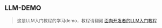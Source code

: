 ## LLM-DEMO
> 这是LLM入门教程的学习demo，教程请翻阅 [面向开发者的LLM入门教程](https://datawhalechina.github.io/llm-cookbook)
